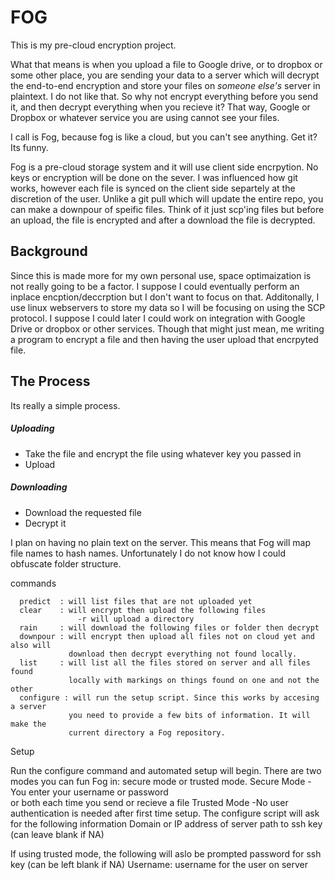 # FOG

This is my pre-cloud encryption project.  

What that means is when you upload a file to Google drive, 
or to dropbox or some other place, you are sending your data to a server which
will decrypt the end-to-end encryption and store your files on *someone else's* 
server in plaintext. I do not like that. So why not encrypt everything before 
you send it, and then decrypt everything when you recieve it? That way, Google 
or Dropbox or whatever service you are using cannot see your files.  

I call is Fog, because fog is like a cloud, but you can't see 
anything. Get it? Its funny. 

Fog is a pre-cloud storage system and it will use client side encrpytion. 
No keys or encryption will be done on the sever. I was 
influenced how git works, however each file is synced on the 
client side separtely at the discretion of the user. Unlike a 
git pull which will update the entire repo, you can make a 
downpour of speific files. Think of it just scp'ing files but
before an upload, the file is encrypted and after a download 
the file is decrypted.

## Background 
Since this is made more for my own personal use, space 
optimaization is not really going to be a factor. I suppose I 
could eventually perform an inplace encption/deccrption but I 
don't want to focus on that. Additonally, I use linux webservers to store my 
data so I will be focusing on using the SCP protocol. I suppose I could later 
I could work on integration with Google Drive or dropbox or other services.
Though that might just mean, me writing a program to encrypt a file and then 
having the user upload that encrpyted file.  

## The Process

Its really a simple process.  
##### Uploading  
+ Take the file and encrypt the file using whatever key you passed in
+ Upload 

##### Downloading
+ Download the requested file
+ Decrypt it

I plan on having no plain text on the server. This means that Fog will map file
names to hash names. Unfortunately I do not know how I could obfuscate folder 
structure.  

commands  
```
  predict  : will list files that are not uploaded yet  
  clear    : will encrypt then upload the following files  
               -r will upload a directory  
  rain     : will download the following files or folder then decrypt  
  downpour : will encrypt then upload all files not on cloud yet and also will 
             download then decrypt everything not found locally.
  list     : will list all the files stored on server and all files found 
             locally with markings on things found on one and not the other
  configure : will run the setup script. Since this works by accesing a server 
             you need to provide a few bits of information. It will make the 
             current directory a Fog repository.
```
Setup

Run the configure command and automated setup will begin. 
There are two modes you can fun Fog in: secure mode or trusted
mode.
  Secure Mode -You enter your username or password   
               or both each time you send or recieve
               a file
  Trusted Mode -No user authentication is needed
                after first time setup.
The configure script will ask for the following information
  Domain or IP address of server
  path to ssh key (can leave blank if NA)

If using trusted mode, the following will aslo be prompted
  password for ssh key (can be left blank if NA)
  Username: username for the user on server 
